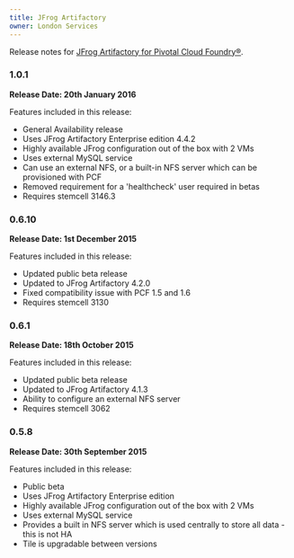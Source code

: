 ```yaml
---
title: JFrog Artifactory
owner: London Services
---
```


Release notes for [JFrog Artifactory for Pivotal Cloud Foundry&reg;](https://network.pivotal.io/products/p-jfrog-artifactory).

### 1.0.1
**Release Date: 20th January 2016**

Features included in this release:

* General Availability release
* Uses JFrog Artifactory Enterprise edition 4.4.2
* Highly available JFrog configuration out of the box with 2 VMs
* Uses external MySQL service
* Can use an external NFS, or a built-in NFS server which can be provisioned with PCF
* Removed requirement for a 'healthcheck' user required in betas
* Requires stemcell 3146.3

### 0.6.10
**Release Date: 1st December 2015**

Features included in this release:

* Updated public beta release
* Updated to JFrog Artifactory 4.2.0
* Fixed compatibility issue with PCF 1.5 and 1.6
* Requires stemcell 3130

### 0.6.1
**Release Date: 18th October 2015**

Features included in this release:

* Updated public beta release
* Updated to JFrog Artifactory 4.1.3
* Ability to configure an external NFS server
* Requires stemcell 3062

### 0.5.8
**Release Date: 30th September 2015**

Features included in this release:

* Public beta
* Uses JFrog Artifactory Enterprise edition
* Highly available JFrog configuration out of the box with 2 VMs
* Uses external MySQL service
* Provides a built in NFS server which is used centrally to store all data - this is not HA
* Tile is upgradable between versions
